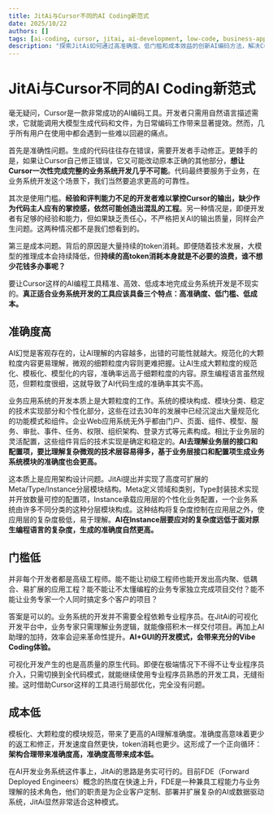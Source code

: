 ```yaml
---
title: JitAi与Cursor不同的AI Coding新范式
date: 2025/10/22
authors: []
tags: [ai-coding, cursor, jitai, ai-development, low-code, business-applications]
description: "探索JitAi如何通过高准确度、低门槛和成本效益的创新AI编码方法，解决Cursor等工具在企业业务应用开发中的关键局限性。"
---
```

# JitAi与Cursor不同的AI Coding新范式

毫无疑问，Cursor是一款非常成功的AI编码工具。开发者只需用自然语言描述需求，它就能调用大模型生成代码和文件，为日常编码工作带来显著提效。然而，几乎所有用户在使用中都会遇到一些难以回避的痛点。
<!--truncate-->
首先是准确性问题。生成的代码往往存在错误，需要开发者手动修正。更棘手的是，如果让Cursor自己修正错误，它又可能改动原本正确的其他部分，**想让Cursor一次性完成完整的业务系统开发几乎不可能**。代码最终要服务于业务，在业务系统开发这个场景下，我们当然要追求更高的可靠性。

其次是使用门槛。**经验和评判能力不足的开发者难以掌控Cursor的输出，缺少作为代码主人应有的掌控感，依然可能创造出混乱的工程**。另一种情况是，即便开发者有足够的经验和能力，但如果缺乏责任心，不严格把关AI的输出质量，同样会产生问题。这两种情况都不是我们想看到的。

第三是成本问题。背后的原因是大量持续的token消耗。即便随着技术发展，大模型的推理成本会持续降低，但**持续的高token消耗本身就是不必要的浪费，谁不想少花钱多办事呢？**

要让Cursor这样的AI编程工具精准、高效、低成本地完成业务系统开发是不现实的。**真正适合业务系统开发的工具应该具备三个特点：高准确度、低门槛、低成本。**

## 准确度高

AI幻觉是客观存在的，让AI理解的内容越多，出错的可能性就越大。规范化的大颗粒度内容更易理解，微观的细颗粒度内容则更难把握。让AI生成大颗粒度的规范化、模板化、模型化的内容，准确率远高于细颗粒度的内容。原生编程语言虽然规范，但颗粒度很细，这就导致了AI代码生成的准确率其实不高。

业务应用系统的开发本质上是大颗粒度的工作。系统的模块构成、模块分类、稳定的技术实现部分和个性化部分，这些在过去30年的发展中已经沉淀出大量规范化的功能模式和组件。企业Web应用系统无外乎都由门户、页面、组件、模型、服务、审批、事件、任务、权限、组织架构、登录方式等元素构成。相比于业务层的灵活配置，这些组件背后的技术实现是确定和稳定的。**AI去理解业务层的接口和配置项，要比理解复杂微观的技术层容易得多，基于业务层接口和配置项生成业务系统模块的准确度也会更高。**

这本质上是应用架构设计问题。JitAi提出并实现了高度可扩展的Meta/Type/Instance分层模块结构。Meta定义领域和类别，Type封装技术实现并开放数量可控的配置项，Instance承载应用层的个性化业务配置，一个业务系统由许多不同分类的这种分层模块构成。这种结构将复杂度控制在应用层之外，使应用层的复杂度极低，易于理解。**AI在Instance层要应对的复杂度远低于面对原生编程语言的复杂度，生成的准确度自然更高。**

## 门槛低

并非每个开发者都是高级工程师。能不能让初级工程师也能开发出高内聚、低耦合、易扩展的应用工程？能不能让不太懂编程的业务专家独立完成项目交付？能不能让业务专家一个人同时搞定多个客户的项目？

答案是可以的。业务系统的开发并不需要全程依赖专业程序员。在JitAi的可视化开发平台中，业务专家只需理解业务逻辑，就能像搭积木一样交付项目。再加上AI助理的加持，效率会迎来革命性提升。**AI+GUI的开发模式，会带来充分的Vibe Coding体验。**

可视化开发产生的也是高质量的原生代码。即便在极端情况下不得不让专业程序员介入，只需切换到全代码模式，就能继续使用专业程序员熟悉的开发工具，无缝衔接。这时借助Cursor这样的工具进行局部优化，完全没有问题。

## 成本低

模板化、大颗粒度的模块规范，带来了更高的AI理解准确度。准确度高意味着更少的返工和修正，开发速度自然更快，token消耗也更少。这形成了一个正向循环：**架构合理带来准确度高，准确度高带来成本低。**


在AI开发业务系统这件事上，JitAi的思路是务实可行的。目前FDE（Forward Deployed Engineers）概念的热度在快速上升，FDE是一种兼具工程能力与业务理解的技术角色，他们的职责是为企业客户定制、部署并扩展复杂的AI或数据驱动系统，JitAi显然非常适合这种模式。
